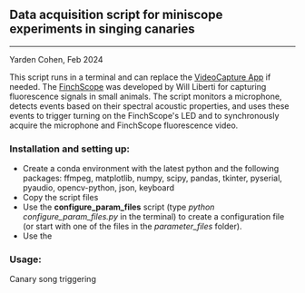 ## Data acquisition script for miniscope experiments in singing canaries
-------------------------------------------------------------------------
Yarden Cohen, Feb 2024

This script runs in a terminal and can replace the [VideoCapture App](https://github.com/gardner-lab/video-capture) if needed. 
The [FinchScope](https://github.com/gardner-lab/FinchScope) was developed by Will Liberti for capturing fluorescence signals in small animals.
The script monitors a microphone, detects events based on their spectral acoustic properties, and uses these events to trigger turning on the FinchScope's 
LED and to synchronously acquire the microphone and FinchScope fluorescence video. 

### Installation and setting up:
- Create a conda environment with the latest python and the following packages:
ffmpeg, matplotlib, numpy, scipy, pandas, tkinter, pyserial, pyaudio, opencv-python, json, keyboard
- Copy the script files
- Use the **configure_param_files** script (type *python configure_param_files.py* in the terminal) to create a configuration file (or start with one of the files in the *parameter_files* folder).
- Use the 

### Usage:

Canary song triggering
